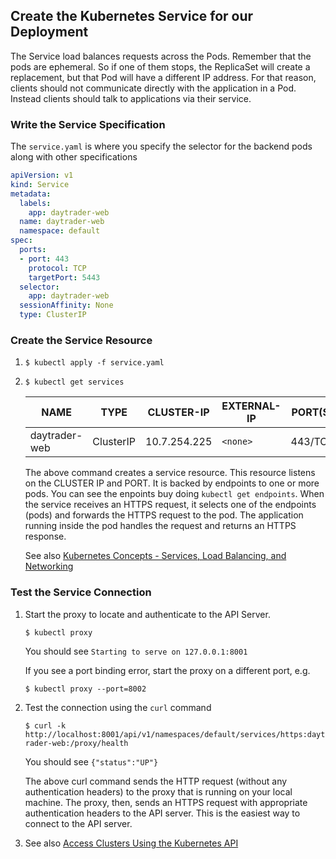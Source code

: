 
## Create the Kubernetes Service for our Deployment

The Service load balances requests across the Pods. Remember that the pods are ephemeral. So if one of them stops, the ReplicaSet will 
create a replacement, but that Pod will have a different IP address. For that reason, clients should not communicate directly with the 
application in a Pod. Instead clients should talk to applications via their service. 

### Write the Service Specification

The `service.yaml` is where you specify the selector for the backend pods along with other specifications

```yaml
apiVersion: v1
kind: Service
metadata:
  labels:
    app: daytrader-web
  name: daytrader-web
  namespace: default
spec:
  ports:
  - port: 443
    protocol: TCP
    targetPort: 5443
  selector:
    app: daytrader-web
  sessionAffinity: None
  type: ClusterIP
```

### Create the Service Resource

1.  `$ kubectl apply -f service.yaml`
           
2.  `$ kubectl get services`
        
    NAME | TYPE | CLUSTER-IP | EXTERNAL-IP | PORT(S) | AGE
    ---- | ---- | ---------- | ----------- | ------- | ---
    daytrader-web | ClusterIP | 10.7.254.225| `<none>` | 443/TCP | 23s
       
    The above command creates a service resource. This resource listens on the CLUSTER IP and PORT. It is backed by endpoints 
    to one or more pods. You can see the enpoints buy doing `kubectl get endpoints`. When the service receives an HTTPS request,
    it selects one of the endpoints (pods) and forwards the HTTPS request to the pod. The application running inside the pod 
    handles the request and returns an HTTPS response.
            
    See also [Kubernetes Concepts - Services, Load Balancing, and Networking](https://kubernetes.io/docs/concepts/services-networking/service)

### Test the Service Connection
                        
1.  Start the proxy to locate and authenticate to the API Server.
    
    `$ kubectl proxy`
        
    You should see `Starting to serve on 127.0.0.1:8001`
            
    If you see a port binding error, start the proxy on a different port, e.g.

    `$ kubectl proxy --port=8002`

2.  Test the connection using the `curl` command

    `$ curl -k http://localhost:8001/api/v1/namespaces/default/services/https:daytrader-web:/proxy/health`
    
    You should see `{"status":"UP"}`
    
    The above curl command sends the HTTP request (without any authentication headers) to the proxy that is running on your local machine.
    The proxy, then, sends an HTTPS request with appropriate authentication headers to the API server. This is the easiest way to connect 
    to the API server. 
    
3.  See also [Access Clusters Using the Kubernetes API](https://kubernetes.io/docs/tasks/administer-cluster/access-cluster-api/) 

